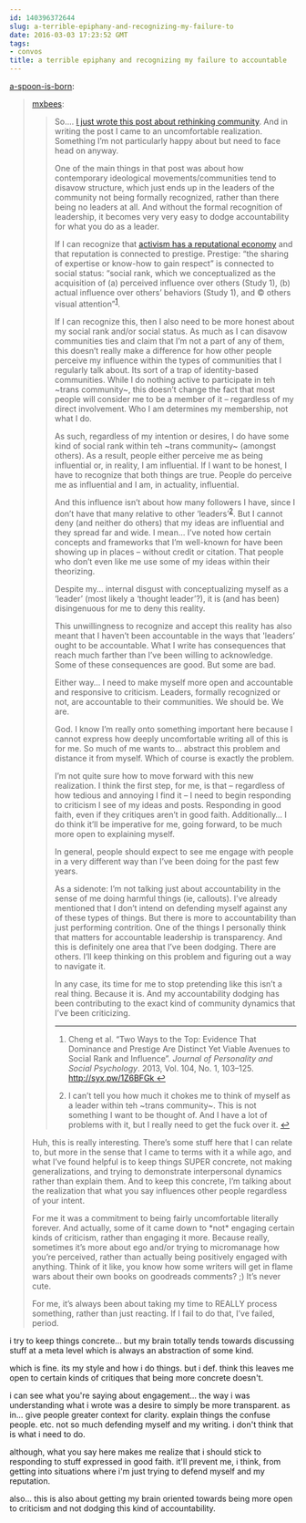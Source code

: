 ```yaml
---
id: 140396372644
slug: a-terrible-epiphany-and-recognizing-my-failure-to
date: 2016-03-03 17:23:52 GMT
tags:
- convos
title: a terrible epiphany and recognizing my failure to accountable
---
```

<p><a class="tumblr_blog" href="http://a-spoon-is-born.tumblr.com/post/140395518528">a-spoon-is-born</a>:</p>
<blockquote>
<p><a class="tumblr_blog" href="http://mxbees.tumblr.com/post/140394777369">mxbees</a>:</p>
<blockquote>
<p><p>So…. <a href="http://syx.pw/21K0vx9">I just wrote this post about rethinking community</a>. And in writing the post I came to an uncomfortable realization. Something I’m not particularly happy about but need to face head on anyway.</p>

<p>One of the main things in that post was about how contemporary ideological movements/communities tend to disavow structure, which just ends up in the leaders of the community not being formally recognized, rather than there being no leaders at all. And without the formal recognition of leadership, it becomes very very easy to dodge accountability for what you do as a leader.</p>

<p>If I can recognize that <a href="http://syx.pw/1P0Ogbi">activism has a reputational economy</a> and that reputation is connected to prestige. Prestige: “the sharing of expertise or know-how to gain respect” is connected to social status: “social rank, which we conceptualized as the acquisition of (a) perceived influence over others (Study 1), (b) actual influence over others’ behaviors (Study 1), and © others visual attention”<sup id="fnref:p140394777369-cheng"><a href="#fn:p140394777369-cheng" rel="footnote">1</a></sup>.</p>

<p>If I can recognize this, then I also need to be more honest about my social rank and/or social status. As much as I can disavow communities ties and claim that I’m not a part of any of them, this doesn’t really make a difference for how other people perceive my influence within the types of communities that I regularly talk about. Its sort of a trap of identity-based communities. While I do nothing active to participate in teh ~trans community~, this doesn’t change the fact that most people will consider me to be a member of it – regardless of my direct involvement. Who I am determines my membership, not what I do.</p>

<p>As such, regardless of my intention or desires, I do have some kind of social rank within teh ~trans community~ (amongst others). As a result, people either perceive me as being influential or, in reality, I am influential. If I want to be honest, I have to recognize that both things are true. People do perceive me as influential and I am, in actuality, influential.</p>

<p>And this influence isn’t about how many followers I have, since I don’t have that many relative to other ‘leaders’<sup id="fnref:p140394777369-gag"><a href="#fn:p140394777369-gag" rel="footnote">2</a></sup>. But I cannot deny (and neither do others) that my ideas are influential and they spread far and wide. I mean… I’ve noted how certain concepts and frameworks that I’m well-known for have been showing up in places – without credit or citation. That people who don’t even like me use some of my ideas within their theorizing.</p>

<p>Despite my… internal disgust with conceptualizing myself as a ‘leader’ (most likely a ‘thought leader’?), it is (and has been) disingenuous for me to deny this reality.</p>

<p>This unwillingness to recognize and accept this reality has also meant that I haven’t been accountable in the ways that 'leaders’ ought to be accountable. What I write has consequences that reach much farther than I’ve been willing to acknowledge. Some of these consequences are good. But some are bad.</p>

<p>Either way… I need to make myself more open and accountable and responsive to criticism. Leaders, formally recognized or not, are accountable to their communities. We should be. We are.</p>

<p>God. I know I’m really onto something important here because I cannot express how deeply uncomfortable writing all of this is for me. So much of me wants to… abstract this problem and distance it from myself. Which of course is exactly the problem.</p>

<p>I’m not quite sure how to move forward with this new realization. I think the first step, for me, is that – regardless of how tedious and annoying I find it – I need to begin responding to criticism I see of my ideas and posts. Responding in good faith, even if they critiques aren’t in good faith. Additionally… I do think it’ll be imperative for me, going forward, to be much more open to explaining myself.</p>

<p>In general, people should expect to see me engage with people in a very different way than I’ve been doing for the past few years.</p>

<p>As a sidenote: I’m not talking just about accountability in the sense of me doing harmful things (ie, callouts). I’ve already mentioned that I don’t intend on defending myself against any of these types of things. But there is more to accountability than just performing contrition. One of the things I personally think that matters for accountable leadership is transparency. And this is definitely one area that I’ve been dodging. There are others. I’ll keep thinking on this problem and figuring out a way to navigate it.</p>

<p>In any case, its time for me to stop pretending like this isn’t a real thing. Because it is. And my accountability dodging has been contributing to the exact kind of community dynamics that I’ve been criticizing.</p>

<div class="footnotes">
<hr><ol><li id="fn:p140394777369-cheng">
<p>Cheng et al. “Two Ways to the Top: Evidence That Dominance and Prestige Are Distinct Yet Viable Avenues to Social Rank and Influence”. <em>Journal of Personality and Social Psychology</em>. 2013, Vol. 104, No. 1, 103–125. <a href="http://syx.pw/1Z6BFGk%C2%A0">http://syx.pw/1Z6BFGk </a><a href="#fnref:p140394777369-cheng" rev="footnote">↩</a></p>
</li>

<li id="fn:p140394777369-gag">
<p>I can’t tell you how much it chokes me to think of myself as a leader within teh ~trans community~. This is not something I want to be thought of. And I have a lot of problems with it, but I really need to get the fuck over it. <a href="#fnref:p140394777369-gag" rev="footnote">↩</a></p>
</li>

</ol></div></p>
</blockquote>
<p>Huh, this is really interesting. There’s some stuff here that I can relate to, but more in the sense that I came to terms with it a while ago, and what I’ve found helpful is to keep things SUPER concrete, not making generalizations, and trying to demonstrate interpersonal dynamics rather than explain them. And to keep this concrete, I’m talking about the realization that what you say influences other people regardless of your intent.<br></p>

<p>For me it was a commitment to being fairly uncomfortable literally forever. And actually, some of it came down to *not* engaging certain kinds of criticism, rather than engaging it more. Because really, sometimes it’s more about ego and/or trying to micromanage how you’re perceived, rather than actually being positively engaged with anything. Think of it like, you know how some writers will get in flame wars about their own books on goodreads comments? ;) It’s never cute.</p>

<p>For me, it’s always been about taking my time to REALLY process something, rather than just reacting. If I fail to do that, I’ve failed, period. <br></p>
</blockquote>

i try to keep things concrete... but my brain totally tends towards discussing stuff at a meta level which is always an abstraction of some kind.

which is fine. its my style and how i do things. but i def. think this leaves me open to certain kinds of critiques that being more concrete doesn't. 

i can see what you're saying about engagement... the way i was understanding what i wrote was a desire to simply be more transparent. as in... give people greater context for clarity. explain things the confuse people. etc. not so much defending myself and my writing. i don't think that is what i need to do.

although, what you say here makes me realize that i should stick to responding to stuff expressed in good faith. it'll prevent me, i think, from getting into situations where i'm just trying to defend myself and my reputation.

also... this is also about getting my brain oriented towards being more open to criticism and not dodging this kind of accountability.